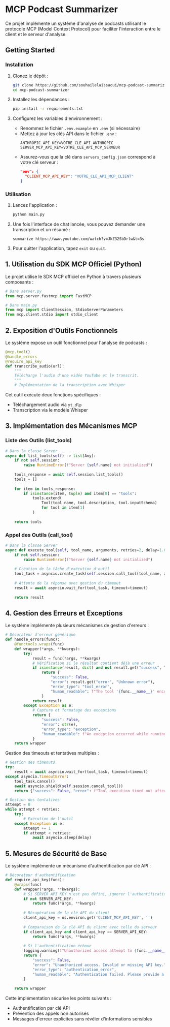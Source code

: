 # MCP Podcast Summarizer

Ce projet implémente un système d'analyse de podcasts utilisant le protocole MCP (Model Context Protocol) pour faciliter l'interaction entre le client et le serveur d'analyse.

## Getting Started

### Installation

1. Clonez le dépôt :
   ```bash
   git clone https://github.com/souhailelaissaoui/mcp-podcast-summarizer.git
   cd mcp-podcast-summarizer
   ```

2. Installez les dépendances :
   ```bash
   pip install -r requirements.txt
   ```

3. Configurez les variables d'environnement :
   - Renommez le fichier `.env.example` en `.env` (si nécessaire)
   - Mettez à jour les clés API dans le fichier `.env` :
     ```
     ANTHROPIC_API_KEY=VOTRE_CLE_API_ANTHROPIC
     SERVER_MCP_API_KEY=VOTRE_CLE_API_MCP_SERVEUR
     ```
   - Assurez-vous que la clé dans `servers_config.json` correspond à votre clé serveur :
     ```json
     "env": {
       "CLIENT_MCP_API_KEY": "VOTRE_CLE_API_MCP_CLIENT"
     }
     ```

### Utilisation

1. Lancez l'application :
   ```bash
   python main.py
   ```

2. Une fois l'interface de chat lancée, vous pouvez demander une transcription et un résumé :
   ```
   summarize https://www.youtube.com/watch?v=JkZ32SbDrlw&t=3s
   ```

3. Pour quitter l'application, tapez `exit` ou `quit`.

## 1. Utilisation du SDK MCP Officiel (Python)

Le projet utilise le SDK MCP officiel en Python à travers plusieurs composants :

```python
# Dans server.py
from mcp.server.fastmcp import FastMCP

# Dans main.py
from mcp import ClientSession, StdioServerParameters
from mcp.client.stdio import stdio_client
```

## 2. Exposition d'Outils Fonctionnels

Le système expose un outil fonctionnel pour l'analyse de podcasts :

```python
@mcp.tool()
@handle_errors
@require_api_key
def transcribe_audio(url):
    """
    Télécharge l'audio d'une vidéo YouTube et le transcrit.
    """
    # Implémentation de la transcription avec Whisper
```

Cet outil exécute deux fonctions spécifiques :
- Téléchargement audio via `yt_dlp`
- Transcription via le modèle Whisper

## 3. Implémentation des Mécanismes MCP

### Liste des Outils (list_tools)
```python
# Dans la classe Server
async def list_tools(self) -> list[Any]:
    if not self.session:
        raise RuntimeError(f"Server {self.name} not initialized")
    
    tools_response = await self.session.list_tools()
    tools = []
    
    for item in tools_response:
        if isinstance(item, tuple) and item[0] == "tools":
            tools.extend(
                Tool(tool.name, tool.description, tool.inputSchema)
                for tool in item[1]
            )
    
    return tools
```

### Appel des Outils (call_tool)
```python
# Dans la classe Server
async def execute_tool(self, tool_name, arguments, retries=2, delay=1.0, timeout=120.0):
    if not self.session:
        raise RuntimeError(f"Server {self.name} not initialized")
        
    # Création de la tâche d'exécution d'outil
    tool_task = asyncio.create_task(self.session.call_tool(tool_name, arguments))
    
    # Attente de la réponse avec gestion du timeout
    result = await asyncio.wait_for(tool_task, timeout=timeout)
    
    return result
```

## 4. Gestion des Erreurs et Exceptions

Le système implémente plusieurs mécanismes de gestion d'erreurs :

```python
# Décorateur d'erreur générique
def handle_errors(func):
    @functools.wraps(func)
    def wrapper(*args, **kwargs):
        try:
            result = func(*args, **kwargs)
            # Vérification si le résultat contient déjà une erreur
            if isinstance(result, dict) and not result.get("success", True):
                return {
                    "success": False,
                    "error": result.get("error", "Unknown error"),
                    "error_type": "tool_error",
                    "human_readable": f"The tool '{func.__name__}' encountered an error: {result.get('error')}."
                }
            return result
        except Exception as e:
            # Capture et formatage des exceptions
            return {
                "success": False,
                "error": str(e),
                "error_type": "exception",
                "human_readable": f"An exception occurred while running '{func.__name__}': {str(e)}."
            }
    return wrapper
```

Gestion des timeouts et tentatives multiples :
```python
# Gestion des timeouts
try:
    result = await asyncio.wait_for(tool_task, timeout=timeout)
except asyncio.TimeoutError:
    tool_task.cancel()
    await asyncio.shield(self.session.cancel_tool())
    return {"success": False, "error": f"Tool execution timed out after {timeout} seconds"}

# Gestion des tentatives
attempt = 0
while attempt < retries:
    try:
        # Exécution de l'outil
    except Exception as e:
        attempt += 1
        if attempt < retries:
            await asyncio.sleep(delay)
```

## 5. Mesures de Sécurité de Base

Le système implémente un mécanisme d'authentification par clé API :

```python
# Décorateur d'authentification
def require_api_key(func):
    @wraps(func)
    def wrapper(*args, **kwargs):
        # Si SERVER_API_KEY n'est pas défini, ignorer l'authentification
        if not SERVER_API_KEY:
            return func(*args, **kwargs)
        
        # Récupération de la clé API du client
        client_api_key = os.environ.get('CLIENT_MCP_API_KEY', '')
        
        # Comparaison de la clé API du client avec celle du serveur
        if client_api_key and client_api_key == SERVER_API_KEY:
            return func(*args, **kwargs)
        
        # Si l'authentification échoue
        logging.warning(f"Unauthorized access attempt to {func.__name__}")
        return {
            "success": False,
            "error": "Unauthorized access. Invalid or missing API key.",
            "error_type": "authentication_error",
            "human_readable": "Authentication failed. Please provide a valid SERVER_MCP_API_KEY."
        }
    
    return wrapper
```

Cette implémentation sécurise les points suivants :
- Authentification par clé API
- Prévention des appels non autorisés
- Messages d'erreur explicites sans révéler d'informations sensibles
